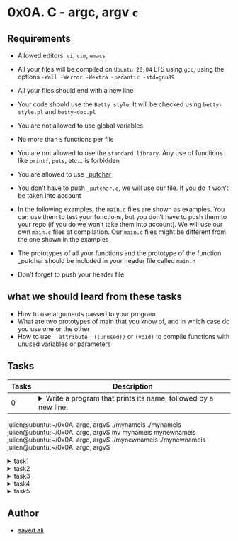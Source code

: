 # 0x0A. C - argc, argv `c`

## Requirements

* Allowed editors: `vi`, `vim`, `emacs`

* All your files will be compiled on `Ubuntu 20.04` LTS using `gcc`, using the options `-Wall -Werror -Wextra -pedantic -std=gnu89`

* All your files should end with a new line

* Your code should use the `Betty style`. It will be checked using `betty-style.pl` and `betty-doc.pl`

* You are not allowed to use global variables

* No more than `5` functions per file

* You are not allowed to use the `standard library`. Any use of functions like `printf`, `puts`, etc… is forbidden

* You are allowed to use [_putchar](https://github.com/holbertonschool/_putchar.c/blob/master/_putchar.c)

* You don’t have to push `_putchar.c`, we will use our file. If you do it won’t be taken into account

* In the following examples, the `main.c` files are shown as examples. You can use them to test your functions, but you don’t have to push them to your repo (if you do we won’t take them into account). We will use our own `main.c` files at compilation. Our `main.c` files might be different from the one shown in the examples

* The prototypes of all your functions and the prototype of the function _putchar should be included in your header file called `main.h`

* Don’t forget to push your header file

## what we should leard from these tasks

* How to use arguments passed to your program
* What are two prototypes of main that you know of, and in which case do you use one or the other
* How to use `__attribute__((unused))` or `(void)` to compile functions with unused variables or parameters

## Tasks
| Tasks | Description |
| --- | --- |
| 0 | <details><summary>Write a program that prints its name, followed by a new line.</summary><ul><li>If you rename the program, it will print the new name, without having to compile it again<li>You should not remove the path before the name of the program<pre>julien@ubuntu:~/0x0A. argc, argv$ gcc -Wall -pedantic -Werror -Wextra -std=gnu89 0-whatsmyname.c -o mynameis
julien@ubuntu:~/0x0A. argc, argv$ ./mynameis 
./mynameis
julien@ubuntu:~/0x0A. argc, argv$ mv mynameis mynewnameis
julien@ubuntu:~/0x0A. argc, argv$ ./mynewnameis 
./mynewnameis
julien@ubuntu:~/0x0A. argc, argv$
</details>


<details><summary>task1</summary>
<p>

Write a program that prints the number of arguments passed into it.

* Your program should print a number, followed by a new line

```
julien@ubuntu:~/0x0A. argc, argv$ gcc -Wall -pedantic -Werror -Wextra -std=gnu89 1-args.c -o nargs
julien@ubuntu:~/0x0A. argc, argv$ ./nargs 
0
julien@ubuntu:~/0x0A. argc, argv$ ./nargs hello
1
julien@ubuntu:~/0x0A. argc, argv$ ./nargs "hello, world"
1
julien@ubuntu:~/0x0A. argc, argv$ ./nargs hello, world
2
julien@ubuntu:~/0x0A. argc, argv$ 
```

</p>
</details>

<details><summary>task2</summary>
<p>

Write a program that prints all arguments it receives.

* All arguments should be printed, including the first one
* Only print one argument per line, ending with a new line

```
julien@ubuntu:~/0x0A. argc, argv$ gcc -Wall -pedantic -Werror -Wextra -std=gnu89 2-args.c -o args
julien@ubuntu:~/0x0A. argc, argv$ ./args 
./args
julien@ubuntu:~/0x0A. argc, argv$ ./args You can do anything, but not everything.
./args
You
can
do
anything,
but
not
everything.
julien@ubuntu:~/0x0A. argc, argv$ 
```
</p>
</details>

<details><summary>task3</summary>
<p>
Write a program that multiplies two numbers.

* Your program should print the result of the multiplication, followed by a new line
* You can assume that the two numbers and result of the multiplication can be stored in an integer
* If the program does not receive two arguments, your program should print `Error`, followed by a new line, and return `1`

``` 
julien@ubuntu:~/0x0A. argc, argv$ gcc -Wall -pedantic -Werror -Wextra -std=gnu89 3-mul.c -o mul
julien@ubuntu:~/0x0A. argc, argv$ ./mul 2 3
6
julien@ubuntu:~/0x0A. argc, argv$ ./mul 2 -3
-6
julien@ubuntu:~/0x0A. argc, argv$ ./mul 2 0
0
julien@ubuntu:~/0x0A. argc, argv$ ./mul 245 3245342
795108790
julien@ubuntu:~/0x0A. argc, argv$ ./mul
Error
julien@ubuntu:~/0x0A. argc, argv$ 

```

</p>
</details>

<details><summary>task4</summary>
<p>
Write a program that adds positive numbers.

* Print the result, followed by a new line
* If no number is passed to the program, print 0, followed by a new line
* If one of the number contains symbols that are not digits, print `Error`, followed by a new line, and return `1`
* You can assume that numbers and the addition of all the numbers can be stored in an `int`

```
julien@ubuntu:~/0x0A. argc, argv$ gcc -Wall -pedantic -Werror -Wextra -std=gnu89 4-add.c -o add
julien@ubuntu:~/0x0A. argc, argv$ ./add 1 1
2
julien@ubuntu:~/0x0A. argc, argv$ ./add 1 10 100 1000
1111
julien@ubuntu:~/0x0A. argc, argv$ ./add 1 2 3 e 4 5
Error
julien@ubuntu:~/0x0A. argc, argv$ ./add
0
julien@ubuntu:~/0x0A. argc, argv$ 
```

</p>
</details>

<details><summary>task5</summary>
<p>

Write a program that prints the minimum number of coins to make change for an amount of money.

* `Usage: ./change cents`
* where `cents` is the amount of cents you need to give back
* if the number of arguments passed to your program is not exactly `1`, print Error, followed by a new line, and return `1`
* you should use `atoi` to parse the parameter passed to your program
* If the number passed as the argument is negative, print `0`, followed by a new line
You can use an unlimited number of coins of values 25, `10`, `5`, `2`, and `1` cent

```
julien@ubuntu:~/0x0A. argc, argv$ gcc -Wall -pedantic -Werror -Wextra -std=gnu89 100-change.c -o change
julien@ubuntu:~/0x0A. argc, argv$ ./change 
Error
julien@ubuntu:~/0x0A. argc, argv$ ./change 10
1
julien@ubuntu:~/0x0A. argc, argv$ ./change 100
4
julien@ubuntu:~/0x0A. argc, argv$ ./change 101
5
julien@ubuntu:~/0x0A. argc, argv$ ./change 13
3
julien@ubuntu:~/0x0A. argc, argv$ 

```

</p>
</details>

## Author

* [sayed ali](https://github.com/sayedali1)
